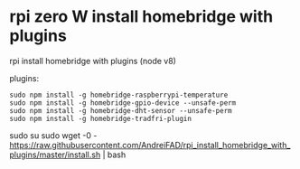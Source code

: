 # rpi zero W install homebridge with plugins
rpi install homebridge with plugins (node v8)

plugins:

    sudo npm install -g homebridge-raspberrypi-temperature
    sudo npm install -g homebridge-gpio-device --unsafe-perm
    sudo npm install -g homebridge-dht-sensor --unsafe-perm
    sudo npm install -g homebridge-tradfri-plugin



sudo su
sudo wget -0 - https://raw.githubusercontent.com/AndreiFAD/rpi_install_homebridge_with_plugins/master/install.sh | bash


